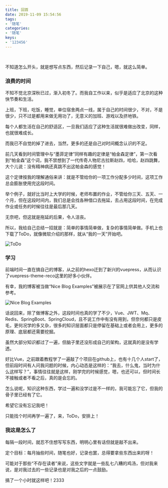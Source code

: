 ```yaml
---
title: 回首
date: 2019-11-09 15:54:56
tags:
- '随笔'
categories:
- '随笔'
keys:
- '123456'
---
```


<Boxx/>

<br>

不知道怎么开头，就是想写点东西，然后记录一下自己，嗯，就这么简单。

### 浪费的时间

不知不觉北京深秋已过，渐入初冬了。而我自工作以来，似乎是适应了北京的这种快节奏和生活。

上班，下班，吃饭，睡觉，单位宿舍两点一线，属于自己的时间很少，不对，不是很少，只不过是都用来做无用功了，无意义的加班、游戏以及挤地铁。

每个人都生活在自己的舒适区，一旦我们适应了这种生活就很难做出改变，同样，也就很难成长。

而我已不自觉的掉了进去，当然，更多的还是自己对时间概念认识的不足。

前几天看到时间管理中与“墨菲定律”同样有趣的定律是“帕金森定律”，第一次看到“帕金森”这个词，我不禁想到了一代传奇人物尼古拉斯赵四，哈哈，赵四跳舞，大个儿说：没有精神病还真跳不出这帕金森的感觉！

这个定律按我的理解通俗来讲：就是不管给你的一项工作分配多少时间，这项工作总会膨胀使用完这段时间。

举个例子，就好比当时上大学的时候，老师布置的作业，不管给你三天、五天、一个月，但在这段时间内，我们总是会找各种借口去拖延，去占用这段时间，在完成作业或任务的时候往往是最后那几天。

无奈吧，但这就是拖延的后果，令人沮丧。

所以，我给自己总结一招就是：简单的事情简单做，复杂的事情简单做。手机上也下载了ToDo，就像微软介绍的那样，就从“我的一天”开始吧。

![ToDo](/znote/img/essay/ToDo.png)

### 学习

前端时间一直在搞自己的博客，从之前的hexo迁到了新兴的vuepress，从而认识了vuepress-theme-reco这里的好多小伙伴。

有幸，我的博客被当做“Nice Blog Examples”被展示在了官网上供其他人交流和参考。

![Nice Blog Examples](/znote/img/essay/NiceBlogExamples.png)

话说回来，除了做博客之外，这段时间也真的学了不少，Vue、JWT、Mq、Redis、SpringBoot、SpringCloud，且不说工作中有没有用到，但奈何都只是皮毛，更何况学的多又杂，很多的知识层面都只是停留在基础上或者会用上，更多的原理、底层都还需要挖掘。

虽然大部分知识都过了一遍，但脑子里还没形成自己的架构，这就真的是没有学透。

好比Vue，之前跟着教程学了一遍敲了个项目在github上，也有十几个人start了，但前段时间有人问我问题的时候，内心动态是这样的：“我去，什么鬼，当时为什么这样写？”，事情往往就是这样，刚学完的时候感觉，嗯，也还可以，但时间长不接触或者不看之后，真的是会忘的。

怎么说呢，知识这种东西，学过一遍和没学过是不一样的，我可能忘了它，但我的骨子里已经有了它。

希望它没有忘记我吧！

只能找个时间再学一遍了，来，ToDo，安排上！

### 我这是怎么了

每隔一段时间，就忍不住想写写东西，明明心里有话但就是敲不出来。

定个目标：每月抽些时间，随笔也好，记录也罢，总得要拿些东西出来的呀！

可能对于那些“不存在读者”来说，这些文字就是一些乱七八糟的鸡汤，但对我来说，是对我过去的一些记录也是对我之后的一点鼓励。

搞了一个小时就这样吧！2333